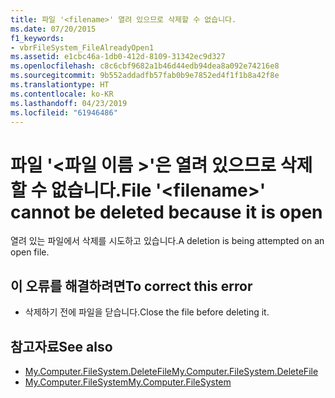 ```yaml
---
title: 파일 '<filename>' 열려 있으므로 삭제할 수 없습니다.
ms.date: 07/20/2015
f1_keywords:
- vbrFileSystem_FileAlreadyOpen1
ms.assetid: e1cbc46a-1db0-412d-8109-31342ec9d327
ms.openlocfilehash: c8c6cbf9682a1b46d44edb94dea8a092e74216e8
ms.sourcegitcommit: 9b552addadfb57fab0b9e7852ed4f1f1b8a42f8e
ms.translationtype: HT
ms.contentlocale: ko-KR
ms.lasthandoff: 04/23/2019
ms.locfileid: "61946486"
---
```

# <a name="file-filename-cannot-be-deleted-because-it-is-open"></a><span data-ttu-id="66ce1-102">파일 '\<파일 이름 >'은 열려 있으므로 삭제할 수 없습니다.</span><span class="sxs-lookup"><span data-stu-id="66ce1-102">File '\<filename>' cannot be deleted because it is open</span></span>
<span data-ttu-id="66ce1-103">열려 있는 파일에서 삭제를 시도하고 있습니다.</span><span class="sxs-lookup"><span data-stu-id="66ce1-103">A deletion is being attempted on an open file.</span></span>  
  
## <a name="to-correct-this-error"></a><span data-ttu-id="66ce1-104">이 오류를 해결하려면</span><span class="sxs-lookup"><span data-stu-id="66ce1-104">To correct this error</span></span>  
  
- <span data-ttu-id="66ce1-105">삭제하기 전에 파일을 닫습니다.</span><span class="sxs-lookup"><span data-stu-id="66ce1-105">Close the file before deleting it.</span></span>  
  
## <a name="see-also"></a><span data-ttu-id="66ce1-106">참고자료</span><span class="sxs-lookup"><span data-stu-id="66ce1-106">See also</span></span>

- [<span data-ttu-id="66ce1-107">My.Computer.FileSystem.DeleteFile</span><span class="sxs-lookup"><span data-stu-id="66ce1-107">My.Computer.FileSystem.DeleteFile</span></span>](xref:Microsoft.VisualBasic.FileIO.FileSystem.DeleteFile%2A)
- [<span data-ttu-id="66ce1-108">My.Computer.FileSystem</span><span class="sxs-lookup"><span data-stu-id="66ce1-108">My.Computer.FileSystem</span></span>](xref:Microsoft.VisualBasic.FileIO.FileSystem)
